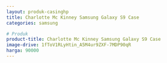 ```yaml
---
layout: produk-casinghp
title: Charlotte Mc Kinney Samsung Galaxy S9 Case
categories: samsung

# Produk
product-title: Charlotte Mc Kinney Samsung Galaxy S9 Case
image-drive: 1fToV1RLyHtin_A5M4ur9ZXF-7MDP90qR
harga: 90000
---
```

